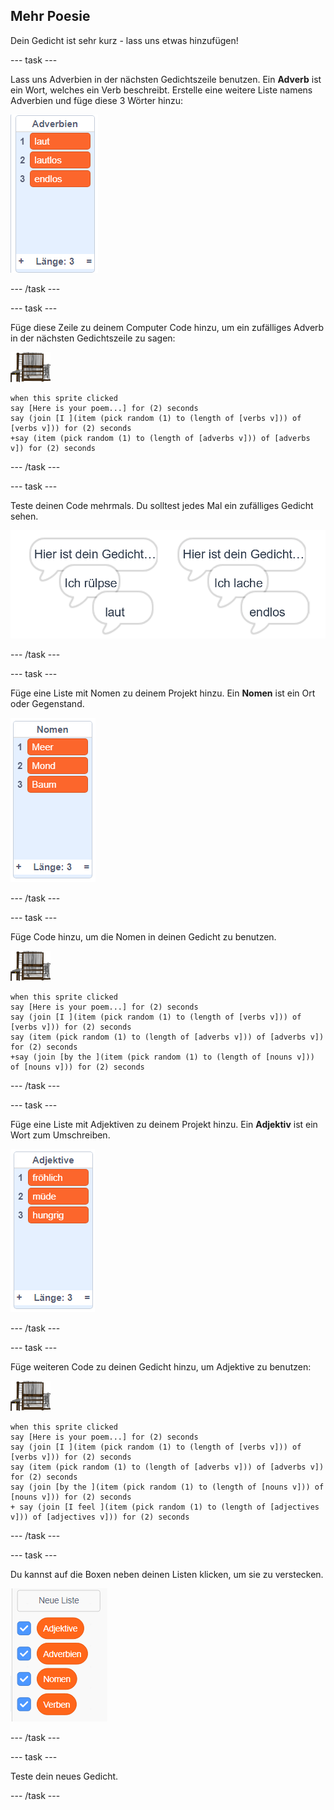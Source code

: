 ## Mehr Poesie

Dein Gedicht ist sehr kurz - lass uns etwas hinzufügen!

\--- task \---

Lass uns Adverbien in der nächsten Gedichtszeile benutzen. Ein **Adverb** ist ein Wort, welches ein Verb beschreibt. Erstelle eine weitere Liste namens Adverbien und füge diese 3 Wörter hinzu:

![Liste mit den Wörtern geräuschvoll, lautlos, unendlich](images/poetry-adverbs.png)

\--- /task \---

\--- task \---

Füge diese Zeile zu deinem Computer Code hinzu, um ein zufälliges Adverb in der nächsten Gedichtszeile zu sagen:

![Computer Sprite](images/computer-sprite.png)

```blocks3
when this sprite clicked
say [Here is your poem...] for (2) seconds
say (join [I ](item (pick random (1) to (length of [verbs v])) of [verbs v])) for (2) seconds
+say (item (pick random (1) to (length of [adverbs v])) of [adverbs v]) for (2) seconds
```

\--- /task \---

\--- task \---

Teste deinen Code mehrmals. Du solltest jedes Mal ein zufälliges Gedicht sehen.

![zufällige Sprechblasen mit Adverbien](images/poetry-adverb-test.png)

\--- /task \---

\--- task \---

Füge eine Liste mit Nomen zu deinem Projekt hinzu. Ein **Nomen** ist ein Ort oder Gegenstand.

![eine Liste von Substantiven mit den Wörtern Meer, Mond, Baum](images/poetry-nouns.png)

\--- /task \---

\--- task \---

Füge Code hinzu, um die Nomen in deinen Gedicht zu benutzen.

![Computer Sprite](images/computer-sprite.png)

```blocks3
when this sprite clicked
say [Here is your poem...] for (2) seconds
say (join [I ](item (pick random (1) to (length of [verbs v])) of [verbs v])) for (2) seconds
say (item (pick random (1) to (length of [adverbs v])) of [adverbs v]) for (2) seconds
+say (join [by the ](item (pick random (1) to (length of [nouns v])) of [nouns v])) for (2) seconds
```

\--- /task \---

\--- task \---

Füge eine Liste mit Adjektiven zu deinem Projekt hinzu. Ein **Adjektiv** ist ein Wort zum Umschreiben.

![eine Liste von Adjektivwörtern glücklich, müde, hungrig](images/poetry-adjectives.png)

\--- /task \---

\--- task \---

Füge weiteren Code zu deinen Gedicht hinzu, um Adjektive zu benutzen:

![Computer Sprite](images/computer-sprite.png)

```blocks3
when this sprite clicked
say [Here is your poem...] for (2) seconds
say (join [I ](item (pick random (1) to (length of [verbs v])) of [verbs v])) for (2) seconds
say (item (pick random (1) to (length of [adverbs v])) of [adverbs v]) for (2) seconds
say (join [by the ](item (pick random (1) to (length of [nouns v])) of [nouns v])) for (2) seconds
+ say (join [I feel ](item (pick random (1) to (length of [adjectives v])) of [adjectives v])) for (2) seconds
```

\--- /task \---

\--- task \---

Du kannst auf die Boxen neben deinen Listen klicken, um sie zu verstecken.

![die Variablen mit den markierten Kästchen auflisten](images/poetry-lists-tick.png)

\--- /task \---

\--- task \---

Teste dein neues Gedicht.

\--- /task \---